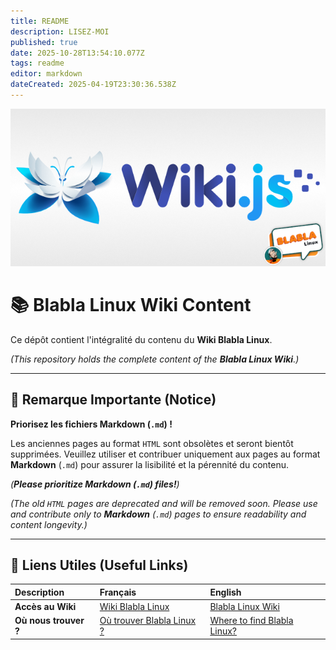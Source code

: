 ```yaml
---
title: README
description: LISEZ-MOI
published: true
date: 2025-10-28T13:54:10.077Z
tags: readme
editor: markdown
dateCreated: 2025-04-19T23:30:36.538Z
---
```


<p style="text-align: center"><img src="/readme/wikijs-bbl.png"></p>

# 📚 Blabla Linux Wiki Content

Ce dépôt contient l'intégralité du contenu du **Wiki Blabla Linux**.

*(This repository holds the complete content of the **Blabla Linux Wiki**.)*

---

## 📢 Remarque Importante (Notice)

**Priorisez les fichiers Markdown (`.md`) !**

Les anciennes pages au format `HTML` sont obsolètes et seront bientôt supprimées. Veuillez utiliser et contribuer uniquement aux pages au format **Markdown** (`.md`) pour assurer la lisibilité et la pérennité du contenu.

*(**Please prioritize Markdown (`.md`) files!**)*

*(The old `HTML` pages are deprecated and will be removed soon. Please use and contribute only to **Markdown** (`.md`) pages to ensure readability and content longevity.)*

---

## 🔗 Liens Utiles (Useful Links)

| Description | Français | English |
| :--- | :--- | :--- |
| **Accès au Wiki** | [Wiki Blabla Linux](https://wiki.blablalinux.be) | [Blabla Linux Wiki](https://wiki.blablalinux.be) |
| **Où nous trouver ?** | [Où trouver Blabla Linux ?](https://link.blablalinux.be) | [Where to find Blabla Linux?](https://link.blablalinux.be) |
